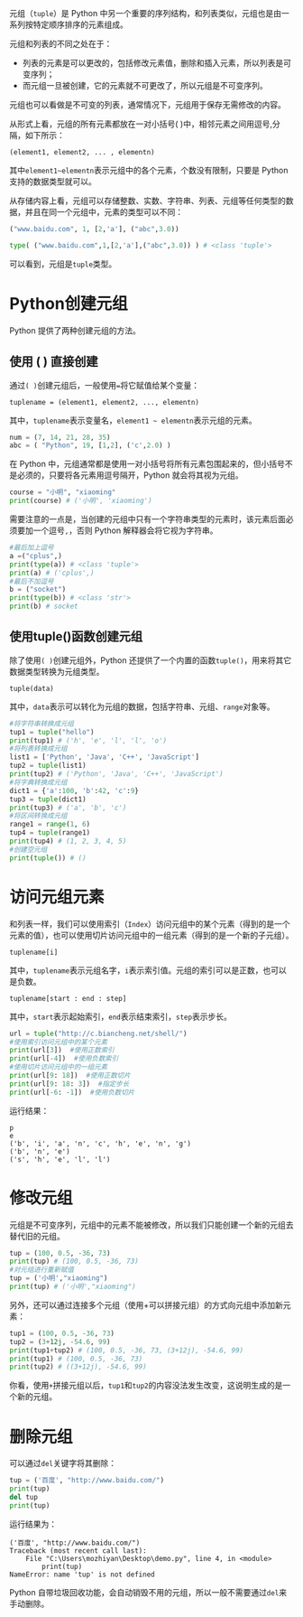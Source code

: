 



元组（`tuple`）是 Python 中另一个重要的序列结构，和列表类似，元组也是由一系列按特定顺序排序的元素组成。

元组和列表的不同之处在于：
* 列表的元素是可以更改的，包括修改元素值，删除和插入元素，所以列表是可变序列；
* 而元组一旦被创建，它的元素就不可更改了，所以元组是不可变序列。

元组也可以看做是不可变的列表，通常情况下，元组用于保存无需修改的内容。

从形式上看，元组的所有元素都放在一对小括号( )中，相邻元素之间用逗号,分隔，如下所示：
```
(element1, element2, ... , elementn)
```
其中`element1~elementn`表示元组中的各个元素，个数没有限制，只要是 Python 支持的数据类型就可以。

从存储内容上看，元组可以存储整数、实数、字符串、列表、元组等任何类型的数据，并且在同一个元组中，元素的类型可以不同：
```py
("www.baidu.com", 1, [2,'a'], ("abc",3.0))
```
```py
type( ("www.baidu.com",1,[2,'a'],("abc",3.0)) ) # <class 'tuple'>
```
可以看到，元组是`tuple`类型。
# Python创建元组
Python 提供了两种创建元组的方法。
## 使用 ( ) 直接创建
通过`( )`创建元组后，一般使用`=`将它赋值给某个变量：
```
tuplename = (element1, element2, ..., elementn)
```
其中，`tuplename`表示变量名，`element1 ~ elementn`表示元组的元素。
```py
num = (7, 14, 21, 28, 35)
abc = ( "Python", 19, [1,2], ('c',2.0) )
```
在 Python 中，元组通常都是使用一对小括号将所有元素包围起来的，但小括号不是必须的，只要将各元素用逗号隔开，Python 就会将其视为元组。
```py
course = "小明", "xiaoming"
print(course) # ('小明', 'xiaoming')
```
需要注意的一点是，当创建的元组中只有一个字符串类型的元素时，该元素后面必须要加一个逗号`,`，否则 Python 解释器会将它视为字符串。
```py
#最后加上逗号
a =("cplus",)
print(type(a)) # <class 'tuple'>
print(a) # ('cplus',)
#最后不加逗号
b = ("socket")
print(type(b)) # <class 'str'>
print(b) # socket
```
## 使用tuple()函数创建元组
除了使用`( )`创建元组外，Python 还提供了一个内置的函数`tuple()`，用来将其它数据类型转换为元组类型。
```
tuple(data)
```
其中，`data`表示可以转化为元组的数据，包括字符串、元组、`range`对象等。
```py
#将字符串转换成元组
tup1 = tuple("hello")
print(tup1) # ('h', 'e', 'l', 'l', 'o')
#将列表转换成元组
list1 = ['Python', 'Java', 'C++', 'JavaScript']
tup2 = tuple(list1)
print(tup2) # ('Python', 'Java', 'C++', 'JavaScript')
#将字典转换成元组
dict1 = {'a':100, 'b':42, 'c':9}
tup3 = tuple(dict1)
print(tup3) # ('a', 'b', 'c')
#将区间转换成元组
range1 = range(1, 6)
tup4 = tuple(range1)
print(tup4) # (1, 2, 3, 4, 5)
#创建空元组
print(tuple()) # ()
```
# 访问元组元素
和列表一样，我们可以使用索引（`Index`）访问元组中的某个元素（得到的是一个元素的值），也可以使用切片访问元组中的一组元素（得到的是一个新的子元组）。
```
tuplename[i]
```
其中，`tuplename`表示元组名字，`i`表示索引值。元组的索引可以是正数，也可以是负数。
```
tuplename[start : end : step]
```
其中，`start`表示起始索引，`end`表示结束索引，`step`表示步长。
```py
url = tuple("http://c.biancheng.net/shell/")
#使用索引访问元组中的某个元素
print(url[3])  #使用正数索引
print(url[-4])  #使用负数索引
#使用切片访问元组中的一组元素
print(url[9: 18])  #使用正数切片
print(url[9: 18: 3])  #指定步长
print(url[-6: -1])  #使用负数切片
```
运行结果：
```
p
e
('b', 'i', 'a', 'n', 'c', 'h', 'e', 'n', 'g')
('b', 'n', 'e')
('s', 'h', 'e', 'l', 'l')
```
# 修改元组
元组是不可变序列，元组中的元素不能被修改，所以我们只能创建一个新的元组去替代旧的元组。
```py
tup = (100, 0.5, -36, 73)
print(tup) # (100, 0.5, -36, 73)
#对元组进行重新赋值
tup = ('小明',"xiaoming")
print(tup) # ('小明',"xiaoming")
```
另外，还可以通过连接多个元组（使用+可以拼接元组）的方式向元组中添加新元素：
```py
tup1 = (100, 0.5, -36, 73)
tup2 = (3+12j, -54.6, 99)
print(tup1+tup2) # (100, 0.5, -36, 73, (3+12j), -54.6, 99)
print(tup1) # (100, 0.5, -36, 73)
print(tup2) # ((3+12j), -54.6, 99)
```
你看，使用`+`拼接元组以后，`tup1`和`tup2`的内容没法发生改变，这说明生成的是一个新的元组。
# 删除元组
可以通过`del`关键字将其删除：
```py
tup = ('百度', "http://www.baidu.com/")
print(tup)
del tup
print(tup)
```
运行结果为：
```
('百度', "http://www.baidu.com/")
Traceback (most recent call last):
    File "C:\Users\mozhiyan\Desktop\demo.py", line 4, in <module>
        print(tup)
NameError: name 'tup' is not defined
```
Python 自带垃圾回收功能，会自动销毁不用的元组，所以一般不需要通过`del`来手动删除。